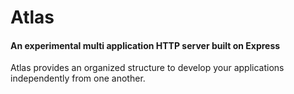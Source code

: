 # Atlas
#### An experimental multi application HTTP server built on Express

Atlas provides an organized structure to develop your applications independently 
from one another. 

